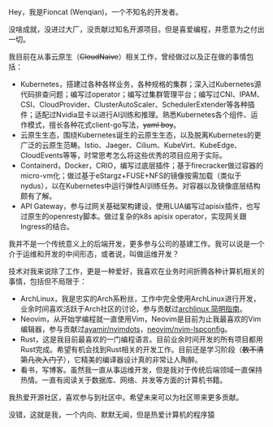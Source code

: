 Hey，我是Fioncat (Wenqian)，一个不知名的开发者。

没啥成就，没进过大厂，没贡献过知名开源项目。但是喜爱编程，并愿意为之付出一切。

我目前在从事云原生（<del>CloudNaive</del>）相关工作，曾经做过以及正在做的事情包括：

- Kubernetes，搭建过各种各样业务，各种规格的集群；深入过Kubernetes源代码排查问题；编写过operator；编写过集群管理平台；编写过CNI、IPAM、CSI、CloudProvider、ClusterAutoScaler、SchedulerExtender等各种插件；适配过Nvidia显卡以进行AI训练和推理。熟悉Kubernetes各个组件、运作模式，擅长各种花式client-go写法，<del>yaml boy</del>。
- 云原生生态，围绕Kubernetes诞生的云原生生态，以及脱离Kubernetes的更广泛的云原生范畴。Istio、Jaeger、Cilium、KubeVirt、KubeEdge、CloudEvents等等，时常思考怎么将这些优秀的项目应用于实际。
- Containerd，Docker，CRIO，编写过底层插件；基于firecracker做过容器的micro-vm化；做过基于eStargz+FUSE+NFS的镜像按需加载（类似于nydus），以在Kubernetes中运行弹性AI训练任务。对容器以及镜像底层结构颇有了解。
- API Gateway，参与过网关基础架构建设，使用LUA编写过apisix插件，也写过原生的openresty脚本。做过复杂的k8s apisix operator，实现网关跟Ingress的结合。

我并不是一个传统意义上的后端开发，更多参与公司的基建工作。我可以说是一个介于运维和开发的中间形态，或者说，叫做运维开发？

技术对我来说除了工作，更是一种爱好，我喜欢在业务时间折腾各种计算机相关的事情，包括但不局限于：

- ArchLinux，我是忠实的Arch系粉丝，工作中完全使用ArchLinux进行开发，业余时间喜欢活跃于Arch社区的讨论，参与贡献过[archlinux 简明指南](https://arch.icekylin.online/)。
- Neovim，从开始学编程就一直使用Vim，Neovim是目前为止我最喜欢的Vim编辑器，参与贡献过[ayamir/nvimdots](https://github.com/ayamir/nvimdots)，[neovim/nvim-lspconfig](https://github.com/neovim/nvim-lspconfig)。
- Rust，这是我目前最喜欢的一门编程语言。目前业余时间开发的所有项目都用Rust完成。希望有机会找到Rust相关的开发工作。目前还是学习阶段（<del>数不清第几次入门了</del>），它精美的编译器设计真的非常让人陶醉。
- 看书，写博客。虽然我一直从事运维开发，但是我对于传统后端领域一直保持热情。一直有阅读关于数据库、网络、并发等方面的计算机书籍。

我热爱开源社区，喜欢参与到社区中。希望未来可以为社区带来更多贡献。

没错，这就是我，一个内向、默默无闻，但是热爱计算机的程序猿
